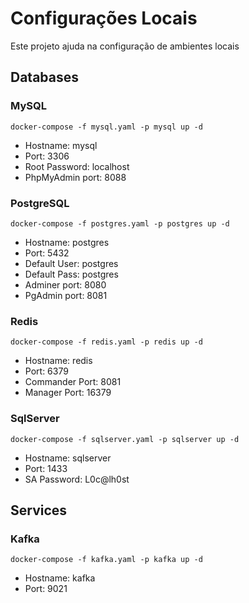 # Configurações Locais

Este projeto ajuda na configuração de ambientes locais

## Databases

### MySQL

`docker-compose -f mysql.yaml -p mysql up -d`

- Hostname: mysql
- Port: 3306
- Root Password: localhost
- PhpMyAdmin port: 8088

### PostgreSQL

`docker-compose -f postgres.yaml -p postgres up -d`

- Hostname: postgres
- Port: 5432
- Default User: postgres
- Default Pass: postgres
- Adminer port: 8080
- PgAdmin port: 8081

### Redis

`docker-compose -f redis.yaml -p redis up -d`

- Hostname: redis
- Port: 6379
- Commander Port: 8081
- Manager Port: 16379

### SqlServer

`docker-compose -f sqlserver.yaml -p sqlserver up -d`

- Hostname: sqlserver
- Port: 1433
- SA Password: L0c@lh0st

## Services

### Kafka

`docker-compose -f kafka.yaml -p kafka up -d`

- Hostname: kafka
- Port: 9021

